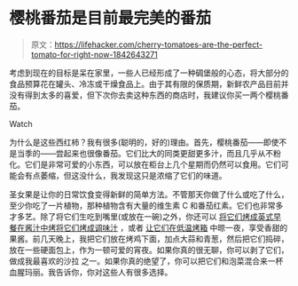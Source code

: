# 樱桃番茄是目前最完美的番茄

> 原文：<https://lifehacker.com/cherry-tomatoes-are-the-perfect-tomato-for-right-now-1842643271>

考虑到现在的目标是呆在家里，一些人已经形成了一种碉堡般的心态，将大部分的食品预算花在罐头、冷冻或干燥食品上。由于其有限的保质期，新鲜农产品目前并没有得到太多的喜爱，但下次你去卖这种东西的商店时，我建议你买一两个樱桃番茄。

Watch

为什么是这些西红柿？我有很多(聪明的，好的)理由。首先，樱桃番茄——即使不是当季的——尝起来也很像番茄。它们比大的同类更甜更多汁，而且几乎从不粉化。它们是非常可爱的小东西，可以放在柜台上几个星期而仍然可以食用。它们可能会有点萎缩，但这没什么，我发现这只是浓缩了它们的味道。

圣女果是让你的日常饮食变得新鲜的简单方法。不管那天你做了什么或吃了什么，至少你吃了一片植物，那种植物含有大量的维生素 C 和番茄红素。它们也非常多才多艺。除了将它们生吃到嘴里(或放在一碗)之外，你还可以 [将它们烤成英式早餐](https://skillet.lifehacker.com/make-a-very-british-breakfast-with-tomatoes-and-mushroo-1829499294)[在酱汁中烤](https://skillet.lifehacker.com/you-can-make-this-pasta-sauce-with-even-the-blandest-to-1827172636)[将它们烤成调味汁](https://skillet.lifehacker.com/turn-sad-winter-tomatoes-into-delicious-roasted-salsa-1833380599) ，或者 [让它们在低温烤箱](https://skillet.lifehacker.com/how-nigella-lawson-deals-with-crappy-tomatoes-1833578886) 中晾一夜，享受香甜的果酱。前几天晚上，我把它们放在烤鸡下面，加点大蒜和青葱，然后把它们捣碎，放在一些硬面包上，作为一顿可爱的宵夜。如果你真的很无聊，你可以剥了它们，做成我最喜欢的沙拉 之一。如果你真的绝望了，你可以把它们和泡菜混合来一杯血腥玛丽。我告诉你，你对这些人有很多选择。